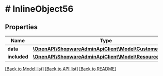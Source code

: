 # # InlineObject56

## Properties

Name | Type | Description | Notes
------------ | ------------- | ------------- | -------------
**data** | [**\OpenAPI\ShopwareAdminApiClient\Model\CustomerWishlist**](CustomerWishlist.md) |  | [optional]
**included** | [**\OpenAPI\ShopwareAdminApiClient\Model\Resource[]**](Resource.md) |  | [optional]

[[Back to Model list]](../../README.md#models) [[Back to API list]](../../README.md#endpoints) [[Back to README]](../../README.md)
